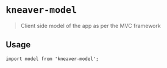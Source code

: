 # `kneaver-model`

> Client side model of the app as per the MVC framework

## Usage

```
import model from 'kneaver-model';

```

